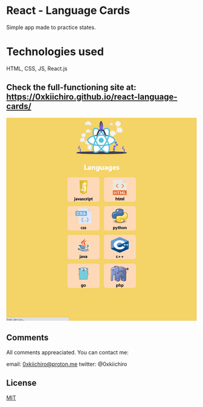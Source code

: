 # React - Language Cards

Simple app made to practice states.

# Technologies used

HTML, CSS, JS, React.js

## Check the full-functioning site at: https://0xkiichiro.github.io/react-language-cards/

![](https://github.com/0xkiichiro/react-language-cards/blob/master/Animation.gif)

## Comments

All comments appreaciated. You can contact me:

email: 0xkiichiro@proton.me
twitter: @0xkiichiro

## License

[MIT](https://choosealicense.com/licenses/mit/)
